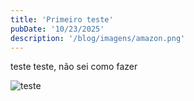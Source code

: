 ```yaml
---
title: 'Primeiro teste'
pubDate: '10/23/2025'
description: '/blog/imagens/amazon.png'
---
```


teste teste, não sei como fazer

![teste](/blog/imagens/recaptcha.png)